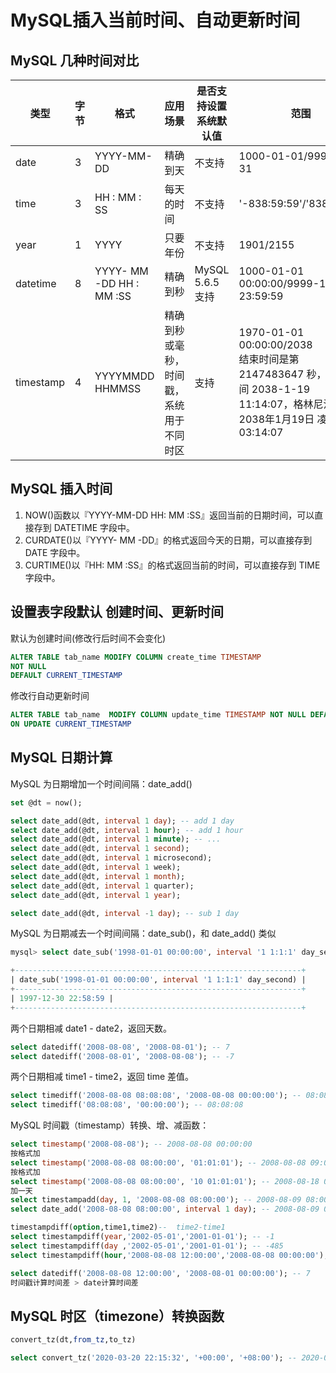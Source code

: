 # MySQL插入当前时间、自动更新时间

##  MySQL 几种时间对比

| 类型| 字节 | 格式| 应用场景|是否支持设置系统默认值| 范围   |
| --------- | ---- | ------------------- | ----------------| ---------| ---- |
| date | 3 | YYYY-MM-DD          | 精确到天 | 不支持 | 1000-01-01/9999-12-31                   |
| time| 3 | HH : MM : SS            | 每天的时间 | 不支持| '-838:59:59'/'838:59:59'                |
| year  | 1 | YYYY  | 只要年份| 不支持              | 1901/2155                               |
| datetime  | 8    | YYYY- MM -DD HH : MM :SS | 精确到秒                             | MySQL 5.6.5支持      | 1000-01-01 00:00:00/9999-12-31 23:59:59 |
| timestamp | 4    | YYYYMMDD HHMMSS | 精确到秒或毫秒，时间戳，系统用于不同时区 | 支持                 |   	1970-01-01 00:00:00/2038<br>结束时间是第 2147483647 秒，北京时间 2038-1-19 11:14:07，格林尼治时间 2038年1月19日 凌晨 03:14:07|

## MySQL 插入时间  
1. NOW()函数以『YYYY-MM-DD HH: MM :SS』返回当前的日期时间，可以直接存到 DATETIME 字段中。
2. CURDATE()以『YYYY- MM -DD』的格式返回今天的日期，可以直接存到 DATE 字段中。
3. CURTIME()以『HH: MM :SS』的格式返回当前的时间，可以直接存到 TIME 字段中。

## 设置表字段默认 创建时间、更新时间

默认为创建时间(修改行后时间不会变化)
```sql
ALTER TABLE tab_name MODIFY COLUMN create_time TIMESTAMP 
NOT NULL 
DEFAULT CURRENT_TIMESTAMP

```
修改行自动更新时间
```sql
ALTER TABLE tab_name  MODIFY COLUMN update_time TIMESTAMP NOT NULL DEFAULT CURRENT_TIMESTAMP 
ON UPDATE CURRENT_TIMESTAMP
```
## MySQL 日期计算
MySQL 为日期增加一个时间间隔：date_add()
```sql
set @dt = now();

select date_add(@dt, interval 1 day); -- add 1 day
select date_add(@dt, interval 1 hour); -- add 1 hour
select date_add(@dt, interval 1 minute); -- ...
select date_add(@dt, interval 1 second);
select date_add(@dt, interval 1 microsecond);
select date_add(@dt, interval 1 week);
select date_add(@dt, interval 1 month);
select date_add(@dt, interval 1 quarter);
select date_add(@dt, interval 1 year);

select date_add(@dt, interval -1 day); -- sub 1 day
```
MySQL 为日期减去一个时间间隔：date_sub()，和 date_add() 类似
```sql
mysql> select date_sub('1998-01-01 00:00:00', interval '1 1:1:1' day_second);

+----------------------------------------------------------------+
| date_sub('1998-01-01 00:00:00', interval '1 1:1:1' day_second) |
+----------------------------------------------------------------+
| 1997-12-30 22:58:59 |
+----------------------------------------------------------------+
```
两个日期相减 date1 - date2，返回天数。
```sql
select datediff('2008-08-08', '2008-08-01'); -- 7
select datediff('2008-08-01', '2008-08-08'); -- -7
```
两个日期相减 time1 - time2，返回 time 差值。
```sql
select timediff('2008-08-08 08:08:08', '2008-08-08 00:00:00'); -- 08:08:08
select timediff('08:08:08', '00:00:00'); -- 08:08:08
```
MySQL 时间戳（timestamp）转换、增、减函数：
```sql
select timestamp('2008-08-08'); -- 2008-08-08 00:00:00
按格式加
select timestamp('2008-08-08 08:00:00', '01:01:01'); -- 2008-08-08 09:01:01
按格式加
select timestamp('2008-08-08 08:00:00', '10 01:01:01'); -- 2008-08-18 09:01:01
加一天
select timestampadd(day, 1, '2008-08-08 08:00:00'); -- 2008-08-09 08:00:00
select date_add('2008-08-08 08:00:00', interval 1 day); -- 2008-08-09 08:00:00

timestampdiff(option,time1,time2)--  time2-time1
select timestampdiff(year,'2002-05-01','2001-01-01'); -- -1
select timestampdiff(day ,'2002-05-01','2001-01-01'); -- -485
select timestampdiff(hour,'2008-08-08 12:00:00','2008-08-08 00:00:00'); -- -12

select datediff('2008-08-08 12:00:00', '2008-08-01 00:00:00'); -- 7
时间戳计算时间差 > date计算时间差
```
## MySQL 时区（timezone）转换函数
```sql
convert_tz(dt,from_tz,to_tz)

select convert_tz('2020-03-20 22:15:32', '+00:00', '+08:00'); -- 2020-03-21 06:15:32
```

